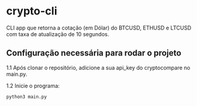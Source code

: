 # crypto-cli

CLI app que retorna a cotação (em Dólar) do BTCUSD, ETHUSD e LTCUSD com taxa de atualização de 10 segundos. 

<h2> Configuração necessária para rodar o projeto</h2>

1.1 Após clonar o repositório, adicione a sua api_key do cryptocompare no main.py.

1.2 Inicie o programa:
```
python3 main.py
```
